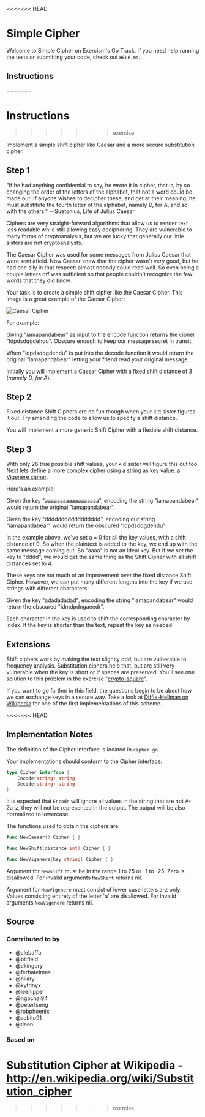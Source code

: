 <<<<<<< HEAD
# Simple Cipher

Welcome to Simple Cipher on Exercism's Go Track.
If you need help running the tests or submitting your code, check out `HELP.md`.

## Instructions
=======
# Instructions
>>>>>>> exercise

Implement a simple shift cipher like Caesar and a more secure
substitution cipher.

## Step 1

"If he had anything confidential to say, he wrote it in cipher, that
is, by so changing the order of the letters of the alphabet, that not
a word could be made out. If anyone wishes to decipher these, and get
at their meaning, he must substitute the fourth letter of the
alphabet, namely D, for A, and so with the others." —Suetonius, Life
of Julius Caesar

Ciphers are very straight-forward algorithms that allow us to render
text less readable while still allowing easy deciphering. They are
vulnerable to many forms of cryptoanalysis, but we are lucky that
generally our little sisters are not cryptoanalysts.

The Caesar Cipher was used for some messages from Julius Caesar that
were sent afield. Now Caesar knew that the cipher wasn't very good,
but he had one ally in that respect: almost nobody could read well. So
even being a couple letters off was sufficient so that people couldn't
recognize the few words that they did know.

Your task is to create a simple shift cipher like the Caesar Cipher.
This image is a great example of the Caesar Cipher:

![Caesar Cipher][1]

For example:

Giving "iamapandabear" as input to the encode function returns the
cipher "ldpdsdqgdehdu". Obscure enough to keep our message secret in
transit.

When "ldpdsdqgdehdu" is put into the decode function it would return
the original "iamapandabear" letting your friend read your original
message.

Initially you will implement a [Caesar Cipher][cc] with a fixed shift
distance of 3 (_namely D, for A_).

## Step 2

Fixed distance Shift Ciphers are no fun though when your kid sister
figures it out. Try amending the code to allow us to specify a shift
distance.

You will implement a more generic Shift Cipher with a flexible shift
distance.

## Step 3

With only 26 true possible shift values, your kid sister will figure
this out too. Next lets define a more complex cipher using a string as
key value: a [Vigenère cipher][vc].

Here's an example:

Given the key "aaaaaaaaaaaaaaaaaa", encoding the string
"iamapandabear" would return the original "iamapandabear".

Given the key "ddddddddddddddddd", encoding our string "iamapandabear"
would return the obscured "ldpdsdqgdehdu"

In the example above, we've set a = 0 for all the key values, with a
shift distance of 0. So when the plaintext is added to the key, we end
up with the same message coming out. So "aaaa" is not an ideal
key. But if we set the key to "dddd", we would get the same thing as
the Shift Cipher with all shift distances set to 4.

These keys are not much of an improvement over the fixed distance Shift
Cipher. However, we can put many different lengths into the key if we
use strings with different characters:

Given the key "adadadadad", encoding the string "iamapandabear" would
return the obscured "idmdpdngaeedr".

Each character in the key is used to shift the corresponding character
by index. If the key is shorter than the text, repeat the key as
needed.

## Extensions

Shift ciphers work by making the text slightly odd, but are vulnerable
to frequency analysis. Substitution ciphers help that, but are still
very vulnerable when the key is short or if spaces are
preserved. You'll see one solution to this problem in the exercise
"[crypto-square](https://github.com/exercism/go/tree/master/exercises/crypto-square)".

If you want to go farther in this field, the questions begin to be
about how we can exchange keys in a secure way. Take a look at
[Diffie-Hellman on Wikipedia][dh] for one of the first implementations
of this scheme.

[1]: https://upload.wikimedia.org/wikipedia/commons/thumb/4/4a/Caesar_cipher_left_shift_of_3.svg/320px-Caesar_cipher_left_shift_of_3.svg.png
[cc]: https://en.wikipedia.org/wiki/Caesar_cipher
[vc]: https://en.wikipedia.org/wiki/Vigen%C3%A8re_cipher
[dh]: https://en.wikipedia.org/wiki/Diffie%E2%80%93Hellman_key_exchange
<<<<<<< HEAD

## Implementation Notes

The definition of the Cipher interface is located in
`cipher.go`.

Your implementations should conform to the Cipher interface.

```go
type Cipher interface {
    Encode(string) string
    Decode(string) string
}
```

It is expected that `Encode` will ignore all values in the string that
are not A-Za-z, they will not be represented in the output. The output
will be also normalized to lowercase.

The functions used to obtain the ciphers are:

```go
func NewCaesar() Cipher { }

func NewShift(distance int) Cipher { }

func NewVigenere(key string) Cipher { }
```

Argument for `NewShift` must be in the range 1 to 25 or -1 to -25.
Zero is disallowed.  For invalid arguments `NewShift` returns nil.

Argument for `NewVigenere` must consist of lower case letters a-z
only.  Values consisting entirely of the letter 'a' are disallowed.
For invalid arguments `NewVigenere` returns nil.

## Source

### Contributed to by

- @alebaffa
- @bitfield
- @ekingery
- @ferhatelmas
- @hilary
- @kytrinyx
- @leenipper
- @ngochai94
- @petertseng
- @robphoenix
- @sebito91
- @tleen

### Based on

Substitution Cipher at Wikipedia - http://en.wikipedia.org/wiki/Substitution_cipher
=======
>>>>>>> exercise
